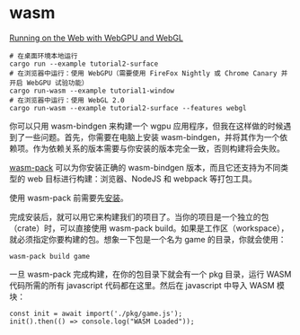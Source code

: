 # wasm

[Running on the Web with WebGPU and WebGL](https://github.com/gfx-rs/wgpu/wiki/Running-on-the-Web-with-WebGPU-and-WebGL#manual-compilation-with-wasm-bindgen-cli)

```shell
# 在桌面环境本地运行
cargo run --example tutorial2-surface
# 在浏览器中运行：使用 WebGPU（需要使用 FireFox Nightly 或 Chrome Canary 并开启 WebGPU 试验功能）
cargo run-wasm --example tutorial1-window
# 在浏览器中运行：使用 WebGL 2.0
cargo run-wasm --example tutorial2-surface --features webgl
```

你可以只用 wasm-bindgen 来构建一个 wgpu 应用程序，但我在这样做的时候遇到了一些问题。首先，你需要在电脑上安装 wasm-bindgen，并将其作为一个依赖项。作为依赖关系的版本需要与你安装的版本完全一致，否则构建将会失败。

[wasm-pack](https://rustwasm.github.io/docs/wasm-pack/) 可以为你安装正确的 wasm-bindgen 版本，而且它还支持为不同类型的 web 目标进行构建：浏览器、NodeJS 和 webpack 等打包工具。

使用 wasm-pack 前需要先[安装](https://rustwasm.github.io/wasm-pack/installer/)。

完成安装后，就可以用它来构建我们的项目了。当你的项目是一个独立的包（crate）时，可以直接使用 wasm-pack build。如果是工作区（workspace），就必须指定你要构建的包。想象一下包是一个名为 game 的目录，你就会使用：

```shell
wasm-pack build game
```

一旦 wasm-pack 完成构建，在你的包目录下就会有一个 pkg 目录，运行 WASM 代码所需的所有 javascript 代码都在这里。然后在 javascript 中导入 WASM 模块：

```shell
const init = await import('./pkg/game.js');
init().then(() => console.log("WASM Loaded"));
```

